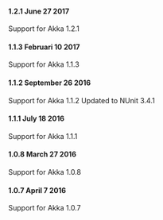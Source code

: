 #### 1.2.1 June 27 2017 

Support for Akka 1.2.1

#### 1.1.3 Februari 10 2017 ####

Support for Akka 1.1.3

#### 1.1.2 September 26 2016 ####

Support for Akka 1.1.2 Updated to NUnit 3.4.1

#### 1.1.1 July 18 2016 ####

Support for Akka 1.1.1

#### 1.0.8 March 27 2016 ####

Support for Akka 1.0.8

#### 1.0.7 April 7 2016 ####

Support for Akka 1.0.7
